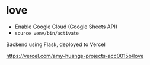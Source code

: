 # love

* Enable Google Cloud (Google Sheets API) 
* `source venv/bin/activate`

Backend using Flask, deployed to Vercel


https://vercel.com/amy-huangs-projects-acc0015b/love